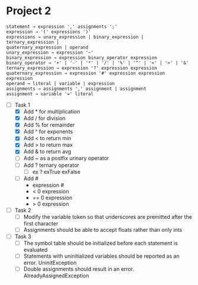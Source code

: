 # Project 2
```
statement → expression ',' assignments ';'
expression → '(' expressions ')'
expressions → unary_expression | binary_expression | ternary_expression |
quaternary_expression | operand
unary_expression → expression '~'
binary_expression → expression binary_operator expression
binary_operator → '+' | '-' | '*' | '/' | '%' | '^' | '<' | '>' | '&'
ternary_expression → expression '?' expression expression
quaternary_expression → expression '#' expression expression expression
operand → literal | variable | expression
assignments → assignments ',' assignment | assignment
assignment → variable '=' literal
```

- [ ] Task 1
    - [x] Add * for multiplication
    - [x] Add / for division
    - [x] Add % for remainder
    - [x] Add ^ for exponents
    - [x] Add < to return min
    - [x] Add > to return max
    - [x] Add & to return avg
    - [ ] Add ~ as a postfix urinary operator
    - [ ] Add ? ternary operator
        - [ ] ex ? exTrue exFalse  
    - [ ] Add #
        - expression #
        - < 0 expression
        - == 0 expression
        - \> 0 expression

- [ ] Task 2
    - [ ] Modify the variable token so that underscores are premitted after the first character
    - [ ] Assignments should be able to accept floats rather than only ints

- [ ] Task 3 
    - [ ] The symbol table should be initialized before each statement is evaluated
    - [ ] Statements with uninitialized variables should be reported as an error. UninitException
    - [ ] Double assignments should result in an error. AlreadyAssignedException